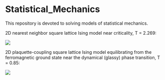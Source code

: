 # Statistical_Mechanics

This repository is devoted to solving models of statistical mechanics.

2D nearest neighbor square lattice Ising model near criticality, T = 2.269:

![](CriticalIsing.gif)

2D plaquette-coupling square lattice Ising model equilibrating from the ferromagnetic ground state near the dynamical (glassy) phase transition, T = 0.85:

![](GlassyFractons.gif)